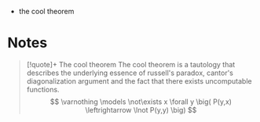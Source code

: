 
- the cool theorem


# Notes



> [!quote]+ The cool theorem
> The cool theorem is a tautology that describes the underlying essence of russell's paradox, cantor's diagonalization argument and the fact that there exists uncomputable functions.
> $$
> \varnothing \models \not\exists x \forall y \big( P(y,x) \leftrightarrow \lnot P(y,y) \big) 
> $$


